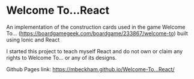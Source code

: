 # Welcome To...React
An implementation of the construction cards used in the game Welcome To... (https://boardgamegeek.com/boardgame/233867/welcome-to) built using Ionic and React

I started this project to teach myself React and do not own or claim any rights to Welcome To... or any of its designs.

Github Pages link: https://mbeckham.github.io/Welcome-To...React/